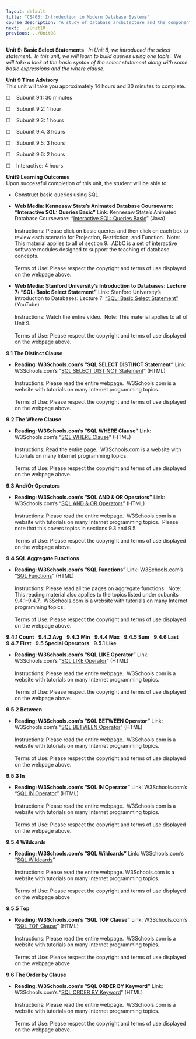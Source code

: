 ```yaml
---
layout: default
title: "CS403: Introduction to Modern Database Systems"
course_description: "A study of database architecture and the components used in implementation. Topics include using the Structured Query Language, file structures and access methods, database modeling, design, and user interface,components of database management systems, and information storage and retrieval."
next: ../Unit10
previous: ../Unit08
---
```

**Unit 9: Basic Select Statements** <span id="9"></span> 
*In Unit 8, we introduced the select statement.  In this unit, we will
learn to build queries using one table.  We will take a look at the
basic syntax of the select statement along with some basic expressions
and the where clause.*

**Unit 9 Time Advisory**  
This unit will take you approximately 14 hours and 30 minutes to
complete.  
  
 ☐    Subunit 9.1: 30 minutes  
  
 ☐    Subunit 9.2: 1 hour  
  
 ☐    Subunit 9.3: 1 hours  
  
 ☐    Subunit 9.4. 3 hours  
  
 ☐    Subunit 9.5: 3 hours  
  
 ☐    Subunit 9.6: 2 hours  
  
 ☐    Interactive: 4 hours

**Unit9 Learning Outcomes**  
Upon successful completion of this unit, the student will be able to:
-   Construct basic queries using SQL.

-   **Web Media: Kennesaw State’s Animated Database Courseware:
    “Interactive SQL: Queries Basic”**
    Link: Kennesaw State’s Animated Database Courseware: “[Interactive
    SQL: Queries
    Basic](http://adbc.kennesaw.edu/index.php?mainmenu=sql&submenu=interactive_sql)”
    (Java)  
        
     Instructions: Please click on basic queries and then click on each
    box to review each scenario for Projection, Restriction, and
    Function.  Note: This material applies to all of section 9.  ADbC is
    a set of interactive software modules designed to support the
    teaching of database concepts.  
        
     Terms of Use: Please respect the copyright and terms of use
    displayed on the webpage above.

-   **Web Media: Stanford University’s Introduction to Databases:
    Lecture 7: “SQL: Basic Select Statement”**
    Link: Stanford University’s Introduction to Databases: Lecture 7:
    [“SQL: Basic Select
    Statement](http://www.youtube.com/watch?v=4IxirOdp6bw)[”](http://www.youtube.com/watch?v=4IxirOdp6bw)
    (YouTube)  
        
     Instructions: Watch the entire video.  Note: This material applies
    to all of Unit 9.  
        
     Terms of Use: Please respect the copyright and terms of use
    displayed on the webpage above.

**9.1 The Distinct Clause** <span id="9.1"></span> 
-   **Reading: W3Schools.com’s “SQL SELECT DISTINCT Statement”**
    Link: W3Schools.com’s “[SQL SELECT DISTINCT
    Statement](http://www.w3schools.com/sql/sql_distinct.asp)” (HTML)  
        
     Instructions: Please read the entire webpage.  W3Schools.com is a
    website with tutorials on many Internet programming topics.  
        
     Terms of Use: Please respect the copyright and terms of use
    displayed on the webpage above.

**9.2 The Where Clause** <span id="9.2"></span> 
-   **Reading: W3Schools.com’s “SQL WHERE Clause”**
    Link: W3Schools.com’s “[SQL WHERE
    Clause](http://www.w3schools.com/sql/sql_where.asp)” (HTML)  
        
     Instructions: Read the entire page.  W3Schools.com is a website
    with tutorials on many Internet programming topics.  
        
     Terms of Use: Please respect the copyright and terms of use
    displayed on the webpage above.

**9.3 And/Or Operators** <span id="9.3"></span> 
-   **Reading: W3Schools.com’s “SQL AND & OR Operators”**
    Link: W3Schools.com’s “[SQL AND & OR
    Operators](http://www.w3schools.com/sql/sql_and_or.asp)” (HTML)  
        
     Instructions: Please read the entire webpage.  W3Schools.com is a
    website with tutorials on many Internet programming topics.  Please
    note that this covers topics in sections 9.3 and 9.5.  
        
     Terms of Use: Please respect the copyright and terms of use
    displayed on the webpage above.

**9.4 SQL Aggregate Functions** <span id="9.4"></span> 
-   **Reading: W3Schools.com’s “SQL Functions”**
    Link: W3Schools.com’s “[SQL
    Functions](http://www.w3schools.com/sql/sql_functions.asp)” (HTML)  
        
     Instructions: Please read all the pages on aggregate functions. 
    Note: This reading material also applies to the topics listed under
    subunits 9.4.1–9.4.7.  W3Schools.com is a website with tutorials on
    many Internet programming topics.  
        
     Terms of Use: Please respect the copyright and terms of use
    displayed on the webpage above.

**9.4.1 Count** <span id="9.4.1"></span> 
**9.4.2 Avg** <span id="9.4.2"></span> 
**9.4.3 Min** <span id="9.4.3"></span> 
**9.4.4 Max** <span id="9.4.4"></span> 
**9.4.5 Sum** <span id="9.4.5"></span> 
**9.4.6 Last** <span id="9.4.6"></span> 
**9.4.7 First** <span id="9.4.7"></span> 
**9.5 Special Operators** <span id="9.5"></span> 
**9.5.1 Like** <span id="9.5.1"></span> 
-   **Reading: W3Schools.com’s “SQL LIKE Operator”**
    Link: W3Schools.com’s “[SQL LIKE
    Operator](http://www.w3schools.com/sql/sql_like.asp)” (HTML)  
        
     Instructions: Please read the entire webpage.  W3Schools.com is a
    website with tutorials on many Internet programming topics.   
        
     Terms of Use: Please respect the copyright and terms of use
    displayed on the webpage above.  

**9.5.2 Between** <span id="9.5.2"></span> 
-   **Reading: W3Schools.com’s “SQL BETWEEN Operator”**
    Link: W3Schools.com’s “[SQL BETWEEN
    Operator](http://www.w3schools.com/sql/sql_between.asp)” (HTML)  
        
     Instructions: Please read the entire webpage.  W3Schools.com is a
    website with tutorials on many Internet programming topics.   
        
     Terms of Use: Please respect the copyright and terms of use
    displayed on the webpage above.

**9.5.3 In** <span id="9.5.3"></span> 
-   **Reading: W3Schools.com’s “SQL IN Operator”**
    Link: W3Schools.com’s “[SQL IN
    Operator](http://www.w3schools.com/sql/sql_in.asp)” (HTML)  
        
     Instructions: Please read the entire webpage.  W3Schools.com is a
    website with tutorials on many Internet programming topics.  
        
     Terms of Use: Please respect the copyright and terms of use
    displayed on the webpage above.

**9.5.4 Wildcards** <span id="9.5.4"></span> 
-   **Reading: W3Schools.com’s “SQL Wildcards”**
    Link: W3Schools.com’s “[SQL
    Wildcards](http://www.w3schools.com/sql/sql_wildcards.asp)”  
        
     Instructions: Please read the entire webpage. W3Schools.com is a
    website with tutorials on many Internet programming topics.  
        
     Terms of Use: Please respect the copyright and terms of use
    displayed on the webpage above

**9.5.5 Top** <span id="9.5.5"></span> 
-   **Reading: W3Schools.com’s “SQL TOP Clause”**
    Link: W3Schools.com’s “[SQL TOP
    Clause](http://www.w3schools.com/sql/sql_top.asp)” (HTML)  
        
     Instructions: Please read the entire webpage.  W3Schools.com is a
    website with tutorials on many Internet programming topics.  
        
     Terms of Use: Please respect the copyright and terms of use
    displayed on the webpage above

**9.6 The Order by Clause** <span id="9.6"></span> 
-   **Reading: W3Schools.com’s “SQL ORDER BY Keyword”**
    Link: W3Schools.com’s “[SQL ORDER BY
    Keyword](http://www.w3schools.com/sql/sql_orderby.asp)” (HTML)  
        
     Instructions: Please read the entire webpage.  W3Schools.com is a
    website with tutorials on many Internet programming topics.  
        
     Terms of Use: Please respect the copyright and terms of use
    displayed on the webpage above.



